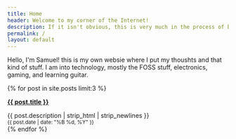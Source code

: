 ```yaml
---
title: Home
header: Welcome to my corner of the Internet!
description: If it isn't obvious, this is very much in the process of being made.
permalink: /
layout: default
---
```


<div class="wrapper">
  <p>Hello, I'm Samuel! this is my own websie where I put my thoushts and that kind of stuff. I am into technology, mostly the FOSS stuff, electronics, gaming, and learning guitar.
  </p>
</div>

{% for post in site.posts limit:3 %}
<article class="posts wrapper">
  <p class="blog-data"><a href="{{ post.url }}"><b>{{ post.title }}</b></a></p>
  <div>{{ post.description | strip_html | strip_newlines }}</div>
  <small>{{ post.date | date: "%B %d, %Y" }}</small>
</article>
{% endfor %} 